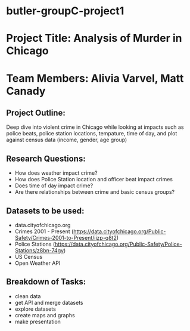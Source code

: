 # butler-groupC-project1

# Project Title: Analysis of Murder in Chicago

# Team Members: Alivia Varvel, Matt Canady

## Project Outline: 
Deep dive into violent crime in Chicago while looking at impacts such as police beats, police station locations, tempature, time of day, and plot against census data (income, gender, age group)

## Research Questions:
* How does weather impact crime?
* How does Police Station location and officer beat impact crimes
* Does time of day impact crime?
* Are there relationships between crime and basic census groups?

## Datasets to be used:
* data.cityofchicago.org
* Crimes 2001 - Present (https://data.cityofchicago.org/Public-Safety/Crimes-2001-to-Present/ijzp-q8t2)
* Police Stations (https://data.cityofchicago.org/Public-Safety/Police-Stations/z8bn-74gv)
* US Census
* Open Weather API

## Breakdown of Tasks:
* clean data
* get API and merge datasets
* explore datasets
* create maps and graphs
* make presentation